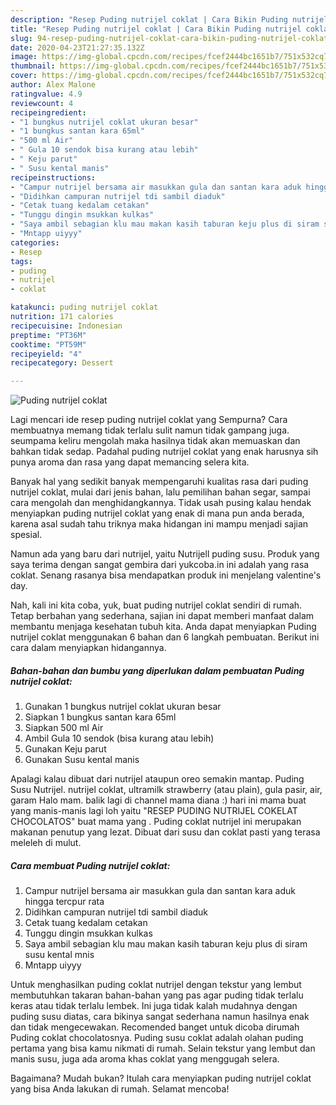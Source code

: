 ```yaml
---
description: "Resep Puding nutrijel coklat | Cara Bikin Puding nutrijel coklat Yang Bisa Manjain Lidah"
title: "Resep Puding nutrijel coklat | Cara Bikin Puding nutrijel coklat Yang Bisa Manjain Lidah"
slug: 94-resep-puding-nutrijel-coklat-cara-bikin-puding-nutrijel-coklat-yang-bisa-manjain-lidah
date: 2020-04-23T21:27:35.132Z
image: https://img-global.cpcdn.com/recipes/fcef2444bc1651b7/751x532cq70/puding-nutrijel-coklat-foto-resep-utama.jpg
thumbnail: https://img-global.cpcdn.com/recipes/fcef2444bc1651b7/751x532cq70/puding-nutrijel-coklat-foto-resep-utama.jpg
cover: https://img-global.cpcdn.com/recipes/fcef2444bc1651b7/751x532cq70/puding-nutrijel-coklat-foto-resep-utama.jpg
author: Alex Malone
ratingvalue: 4.9
reviewcount: 4
recipeingredient:
- "1 bungkus nutrijel coklat ukuran besar"
- "1 bungkus santan kara 65ml"
- "500 ml Air"
- " Gula 10 sendok bisa kurang atau lebih"
- " Keju parut"
- " Susu kental manis"
recipeinstructions:
- "Campur nutrijel bersama air masukkan gula dan santan kara aduk hingga tercpur rata"
- "Didihkan campuran nutrijel tdi sambil diaduk"
- "Cetak tuang kedalam cetakan"
- "Tunggu dingin msukkan kulkas"
- "Saya ambil sebagian klu mau makan kasih taburan keju plus di siram susu kental mnis"
- "Mntapp uiyyy"
categories:
- Resep
tags:
- puding
- nutrijel
- coklat

katakunci: puding nutrijel coklat 
nutrition: 171 calories
recipecuisine: Indonesian
preptime: "PT36M"
cooktime: "PT59M"
recipeyield: "4"
recipecategory: Dessert

---
```



![Puding nutrijel coklat](https://img-global.cpcdn.com/recipes/fcef2444bc1651b7/751x532cq70/puding-nutrijel-coklat-foto-resep-utama.jpg)

Lagi mencari ide resep puding nutrijel coklat yang Sempurna? Cara membuatnya memang tidak terlalu sulit namun tidak gampang juga. seumpama keliru mengolah maka hasilnya tidak akan memuaskan dan bahkan tidak sedap. Padahal puding nutrijel coklat yang enak harusnya sih punya aroma dan rasa yang dapat memancing selera kita.

Banyak hal yang sedikit banyak mempengaruhi kualitas rasa dari puding nutrijel coklat, mulai dari jenis bahan, lalu pemilihan bahan segar, sampai cara mengolah dan menghidangkannya. Tidak usah pusing kalau hendak menyiapkan puding nutrijel coklat yang enak di mana pun anda berada, karena asal sudah tahu triknya maka hidangan ini mampu menjadi sajian spesial.

Namun ada yang baru dari nutrijel, yaitu Nutrijell puding susu. Produk yang saya terima dengan sangat gembira dari yukcoba.in ini adalah yang rasa coklat. Senang rasanya bisa mendapatkan produk ini menjelang valentine&#39;s day.


Nah, kali ini kita coba, yuk, buat puding nutrijel coklat sendiri di rumah. Tetap berbahan yang sederhana, sajian ini dapat memberi manfaat dalam membantu menjaga kesehatan tubuh kita. Anda dapat menyiapkan Puding nutrijel coklat menggunakan 6 bahan dan 6 langkah pembuatan. Berikut ini cara dalam menyiapkan hidangannya.

<!--inarticleads1-->

##### Bahan-bahan dan bumbu yang diperlukan dalam pembuatan Puding nutrijel coklat:

1. Gunakan 1 bungkus nutrijel coklat ukuran besar
1. Siapkan 1 bungkus santan kara 65ml
1. Siapkan 500 ml Air
1. Ambil  Gula 10 sendok (bisa kurang atau lebih)
1. Gunakan  Keju parut
1. Gunakan  Susu kental manis


Apalagi kalau dibuat dari nutrijel ataupun oreo semakin mantap. Puding Susu Nutrijel. nutrijel coklat, ultramilk strawberry (atau plain), gula pasir, air, garam Halo mam. balik lagi di channel mama diana :) hari ini mama buat yang manis-manis lagi loh yaitu &#34;RESEP PUDING NUTRIJEL COKELAT CHOCOLATOS&#34; buat mama yang . Puding coklat nutrijel ini merupakan makanan penutup yang lezat. Dibuat dari susu dan coklat pasti yang terasa meleleh di mulut. 

<!--inarticleads2-->

##### Cara membuat Puding nutrijel coklat:

1. Campur nutrijel bersama air masukkan gula dan santan kara aduk hingga tercpur rata
1. Didihkan campuran nutrijel tdi sambil diaduk
1. Cetak tuang kedalam cetakan
1. Tunggu dingin msukkan kulkas
1. Saya ambil sebagian klu mau makan kasih taburan keju plus di siram susu kental mnis
1. Mntapp uiyyy


Untuk menghasilkan puding coklat nutrijel dengan tekstur yang lembut membutuhkan takaran bahan-bahan yang pas agar puding tidak terlalu keras atau tidak terlalu lembek. Ini juga tidak kalah mudahnya dengan puding susu diatas, cara bikinya sangat sederhana namun hasilnya enak dan tidak mengecewakan. Recomended banget untuk dicoba dirumah Puding coklat chocolatosnya. Puding susu coklat adalah olahan puding pertama yang bisa kamu nikmati di rumah. Selain tekstur yang lembut dan manis susu, juga ada aroma khas coklat yang menggugah selera. 

Bagaimana? Mudah bukan? Itulah cara menyiapkan puding nutrijel coklat yang bisa Anda lakukan di rumah. Selamat mencoba!
